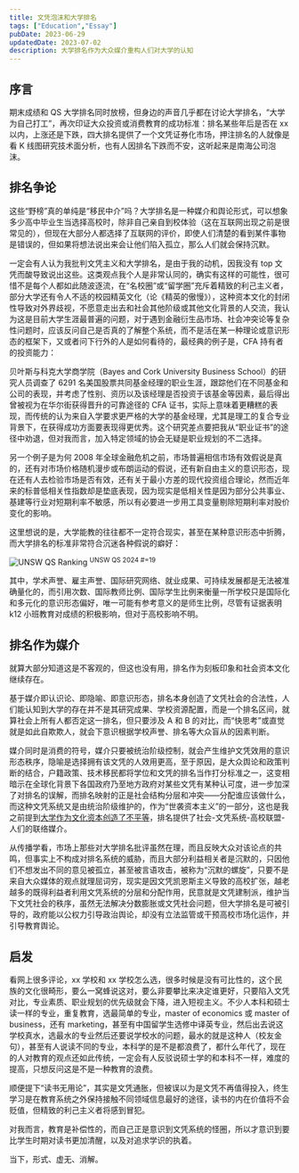 ```yaml
---
title: 文凭泡沫和大学排名
tags: ["Education","Essay"]
pubDate: 2023-06-29
updatedDate: 2023-07-02
description: 大学排名作为大众媒介重构人们对大学的认知
---
```


## 序言

期末成绩和 QS 大学排名同时放榜，但身边的声音几乎都在讨论大学排名，“大学为自己打工”，再次印证大众投资或消费教育的成功标准：排名某些年后是否在 xx 以内，上涨还是下跌，四大排名提供了一个文凭证券化市场，押注排名的人就像是看 K 线图研究技术面分析，也有人因排名下跌而不安，这听起来是南海公司泡沫。

## 排名争论

这些“野榜”真的单纯是“移民中介”吗？大学排名是一种媒介和舆论形式，可以想象多少高中毕业生当选择高校时，除非自己亲自到校体验（这在互联网出现之前是很常见的），但现在大部分人都选择了互联网的评价，即使人们清楚的看到某件事物是错误的，但如果将想法说出来会让他们陷入孤立，那么人们就会保持沉默。

一定会有人认为我批判文凭主义和大学排名，是由于我的动机，因我没有 top 文凭而酸导致说出这些。这类观点我个人是非常认同的，确实有这样的可能性，很可惜不是每个人都如此随波逐流，在“名校圈”或“留学圈”充斥着精致的利己主义者，部分大学还有令人不适的校园精英文化（论《精英的傲慢》），这种资本文化的封闭性导致对外界歧视，不愿意走出去和社会其他阶级或其他文化背景的人交流，我认为这是目前大学生涯最普遍的问题，对于遇到金融衍生品市场、社会冲突论等复杂性问题时，应该反问自己是否真的了解整个系统，而不是活在某一种理论或意识形态的框架下，又或者问下行外的人是如何看待的，最经典的例子是，CFA 持有者的投资能力：

贝叶斯与科克大学商学院（Bayes and Cork University Business School）的研究人员调查了 6291 名美国股票共同基金经理的职业生涯，跟踪他们在不同基金和公司的表现，并考虑了性别、资历以及该经理是否投资于该基金等因素，最后得出曾被视为在华尔街获得晋升的可靠途径的 CFA 证书，实际上意味着更糟糕的表现，而传统的认为来自入学要求更严格的大学的基金经理，尤其是理工的复合专业背景下，在获得成功方面要表现得更优秀。这个研究差点要把我从“职业证书”的途径中劝退，但对我而言，加入特定领域的协会无疑是职业规划的不二选择。

另一个例子是为何 2008 年全球金融危机之前，市场普遍相信市场有效假说是真的，还有对市场价格随机漫步或布朗运动的假说，还有新自由主义的意识形态，现在还有人去检验市场是否有效，还有关于最小方差的现代投资组合理论，然而近年来的标普低相关性指数却是垫底表现，因为现实是低相关性是因为部分公共事业、基建等行业对短期利率不敏感，所以有必要进一步用工具变量剔除短期利率对股价变化的影响。

这里想说的是，大学能教的往往都不一定符合现实，甚至在某种意识形态中折腾，而大学排名的标准非常符合沉迷各种假说的癖好：

![UNSW QS Ranking](/static/images/UNSW_QS_Ranking.png)
<sup>UNSW QS 2024 #=19</sup>

其中，学术声誉、雇主声誉、国际研究网络、就业成果、可持续发展都是无法被准确量化的，而引用次数、国际教师比例、国际学生比例来衡量一所学校只是国际化和多元化的意识形态偏好，唯一可能有参考意义的是师生比例，尽管有证据表明 k12 小班教育对成绩的积极影响，但对于高校影响不明。

## 排名作为媒介

就算大部分知道这是不客观的，但这也没有用，排名作为刻板印象和社会资本文化继续存在。

基于媒介即认识论、即隐喻、即意识形态，排名本身创造了文凭社会的合法性，人们能认知到大学的存在并不是其研究成果、学校资源配置，而是一个排名区间，就算社会上所有人都否定这一排名，但只要涉及 A 和 B 的对比，而“快思考”或直觉就是如此自欺欺人，就会下意识根据学校声誉、排名等大众盲从的因素判断。

媒介同时是消费的符号，媒介只要被统治阶级控制，就会产生维护文凭效用的意识形态秩序，隐喻是选择拥有该文凭的人效用更高，至于原因，是大众舆论和政策判断的结合，户籍政策、技术移民都将学位和文凭的排名当作打分标准之一，这变相暗示在全球化背景下各国政府乃至地方政府对某些文凭有某种认可度，进一步加深了对排名的误解，而排名映射的正是社会结构分层和冲突——分配谁应该做什么，而这种文凭系统又是由统治阶级维护的，作为“世袭资本主义”的一部分，这也是我之前提到[大学作为文化资本创造了不平等](/blog/credential-society-and-inequality)，排名提供了社会-文凭系统-高校联盟-人们的联络媒介。

从传播学看，市场上那些对大学排名批评虽然在理，而且反映大众对该论点的共鸣，但事实上不构成对排名系统的威胁，而且大部分利益相关者是沉默的，只因他们不想发出不同的意见被孤立，甚至被言语攻击，被称为“沉默的螺旋”，只要不是来自大众媒体的观点就理屈词穷，现实是因文凭凯恩斯主义导致的高校扩张，越老越多的既得利益者利用文凭系统的分层和分配作用，民意就是文凭建制派，维护当下文凭社会的秩序，虽然无法解决分数膨胀或文凭社会问题，但大学排名是可被引导的，政府能以公权力引导政治舆论，却没有立法监管或干预高校市场化运作，并引导教育舆论。

## 启发

看网上很多评论，xx 学校和 xx 学校怎么选，很多时候是没有可比性的，这个民族的文化很畸形，要么一窝蜂说这对，要么非要攀比来决定谁更好，只要陷入文凭对比，专业素质、职业规划的优先级就会下降，进入短视主义。不少人本科和硕士读一样的专业，重复教育，选最简单的专业，master of economics 或 master of business，还有 marketing，甚至有中国留学生选修中译英专业，然后出去说这学校真水，选最水的专业然后还要说学校水的问题，最水的就是这种人（校友金句），甚至有人说读不同的专业，本科学的是不是都浪费了，都什么年代了，现在的人对教育的观点还如此传统，一定会有人反驳说硕士学的和本科不一样，难度的提高，只想反问这是不是一种教育的浪费。

顺便提下“读书无用论”，其实是文凭通胀，但被误以为是文凭不再值得投入，终生学习是在教育系统之外保持接触不同领域信息最好的途径，读书的内在价值将不会贬值，但精致的利己主义者将感到冒犯。

对我而言，教育是补偿性的，而自己正是意识到文凭系统的怪圈，所以才意识到要比学生时期对读书更加清醒，以及对追求学识的执着。

当下，形式、虚无、消解。
